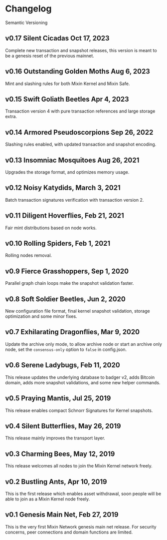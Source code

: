 # Changelog

Semantic Versioning

## v0.17 Silent Cicadas Oct 17, 2023

Complete new transaction and snapshot releases, this version is meant to be a genesis reset of the previous mainnet.

## v0.16 Outstanding Golden Moths Aug 6, 2023

Mint and slashing rules for both Mixin Kernel and Mixin Safe.

## v0.15 Swift Goliath Beetles Apr 4, 2023

Transaction version 4 with pure transaction references and large storage extra.

## v0.14 Armored Pseudoscorpions Sep 26, 2022

Slashing rules enabled, with updated transaction and snapshot encoding.

## v0.13 Insomniac Mosquitoes Aug 26, 2021

Upgrades the storage format, and optimizes memory usage.

## v0.12 Noisy Katydids, March 3, 2021

Batch transaction signatures verification with transaction version 2.

## v0.11 Diligent Hoverflies, Feb 21, 2021

Fair mint distributions based on node works.

## v0.10 Rolling Spiders, Feb 1, 2021

Rolling nodes removal.

## v0.9 Fierce Grasshoppers, Sep 1, 2020

Parallel graph chain loops make the snapshot validation faster.

## v0.8 Soft Soldier Beetles, Jun 2, 2020

New configuration file format, final kernel snapshot validation, storage optimization and some minor fixes.

## v0.7 Exhilarating Dragonflies, Mar 9, 2020

Update the archive only mode, to allow archive node or start an archive only node, set the `consensus-only` option to `false` in config.json.

## v0.6 Serene Ladybugs, Feb 11, 2020

This release updates the underlying database to badger v2, adds Bitcoin domain, adds more snapshot validations, and some new helper commands.

## v0.5 Praying Mantis, Jul 25, 2019

This release enables compact Schnorr Signatures for Kernel snapshots.

## v0.4 Silent Butterflies, May 26, 2019

This release mainly improves the transport layer.

## v0.3 Charming Bees, May 12, 2019

This release welcomes all nodes to join the Mixin Kernel network freely.

## v0.2 Bustling Ants, Apr 10, 2019

This is the first release which enables asset withdrawal, soon people will be able to join as a Mixin Kernel node freely.

## v0.1 Genesis Main Net, Feb 27, 2019

This is the very first Mixin Network genesis main net release. For security concerns, peer connections and domain functions are limited.
